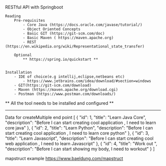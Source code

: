 RESTful API with Springboot

    Reading 
        Pre-requisites 
            - Core Java (https://docs.oracle.com/javase/tutorial/) 
            - Object Oriented Concepts
            - Basic GIT (https://git-scm.com/doc)
            - Basic Maven ( https://maven.apache.org)
            - REST (https://en.wikipedia.org/wiki/Representational_state_transfer)

        Optional
            ** https://spring.io/quickstart **  
    

    Installation
        - IDE of choice(e.g intellij,eclipse,netbeans etc)
            - https://www.jetbrains.com/idea/download/#section=windows
        - GIT(https://git-scm.com/download)
        - Maven (https://maven.apache.org/download.cgi)
        - Postman (https://www.postman.com/downloads/)

** All the tool needs to be installed and configured **

----------------------------------------------------------
Data for createMultiple end point
[
{
"id": 1,
"title": "Learn Java Core",
"description": "Before I can start creating cool application , I need to learn core java"
},
{
"id": 2,
"title": "Learn Python",
"description": "Before I can start creating cool application , I need to learn core python"
},
{
"id": 3,
"title": "Learn Javascript",
"description": "Before I can start creating cool web application , I need to learn Javascript"
},
{
"id": 4,
"title": "Work out ",
"description": "Before I can start showing my body, I need to workout"
}
]

mapstruct example
https://www.baeldung.com/mapstruct

